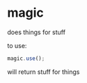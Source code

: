 magic
=====

does things for stuff

to use:
```javascript
magic.use();
```
will return stuff for things
